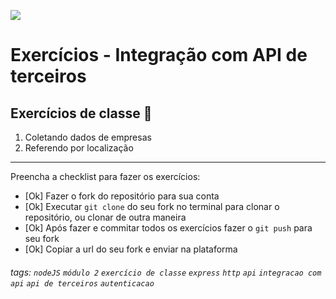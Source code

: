 ![](https://i.imgur.com/xG74tOh.png)

# Exercícios - Integração com API de terceiros

## Exercícios de classe 🏫

1. Coletando dados de empresas
2. Referendo por localização

---

Preencha a checklist para fazer os exercícios:

- [Ok] Fazer o fork do repositório para sua conta
- [Ok] Executar `git clone` do seu fork no terminal para clonar o repositório, ou clonar de outra maneira
- [Ok] Após fazer e commitar todos os exercícios fazer o `git push` para seu fork
- [Ok] Copiar a url do seu fork e enviar na plataforma

###### tags: `nodeJS` `módulo 2` `exercício de classe` `express` `http` `api` `integracao com api` `api de terceiros` `autenticacao`
